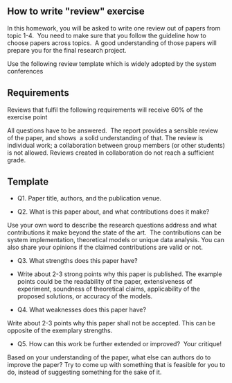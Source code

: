 ## How to write "review" exercise

In this homework, you will be asked to write one review out of papers from topic 1-4.&nbsp; You need to make sure that you follow the guideline how to choose papers across topics.&nbsp; A good understanding of those papers will prepare you for the final research project.

Use the following review template which is widely adopted by the system conferences

## Requirements

Reviews that fulfil the following requirements will receive 60% of the exercise point

All questions have to be answered.&nbsp;
The report provides a sensible review of the paper, and shows&nbsp; a solid understanding of that.
The review is individual work; a collaboration between group members (or other students) is not allowed. Reviews created in collaboration do not reach a sufficient grade.


## Template

- Q1.&nbsp;Paper title, authors, and the publication venue.

- Q2.&nbsp;What is this paper about, and what contributions does it make?&nbsp;

Use your own word to describe the research questions address and what contributions it make beyond the state of the art.&nbsp; The contributions can be system implementation, theoretical models or unique data analysis. You can also share your opinions if the claimed contributions are valid or not.

- Q3.&nbsp;What strengths does this paper have?

- Write about 2-3 strong points why this paper is published. The example points could be the readability of the paper, extensiveness of experiment, soundness of theoretical claims, applicability of the proposed solutions, or accuracy of the models.&nbsp;

- Q4.&nbsp;What weaknesses does this paper have?&nbsp;

Write about 2-3 points why this paper shall not be accepted. This can be opposite of the exemplary strengths.&nbsp;

- Q5.&nbsp;How can this work be further extended or improved?&nbsp; Your critique!

Based on your understanding of the paper, what else can authors do to improve the paper? Try to come up with something that is feasible for you to do, instead of suggesting something for the sake of it.</you></the>
